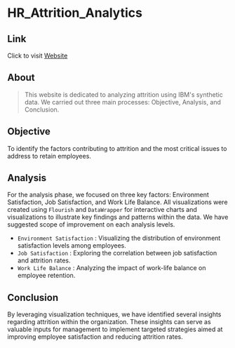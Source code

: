 # HR_Attrition_Analytics

## Link
Click to visit [Website](https://sites.google.com/ar.iitr.ac.in/attrition/introduction)

## About
> This website is dedicated to analyzing attrition using IBM's synthetic data. We carried out three main processes: Objective, Analysis, and Conclusion.


## Objective

To identify the factors contributing to attrition and the most critical issues to address to retain employees.

## Analysis

For the analysis phase, we focused on three key factors: Environment Satisfaction, Job Satisfaction, and Work Life Balance. All visualizations were created using `Flourish` and `DataWrapper` for interactive charts and visualizations to illustrate key findings and patterns within the data. We have suggested scope of improvement on each analysis levels.

- `Environment Satisfaction` : Visualizing the distribution of environment satisfaction levels among employees.
- `Job Satisfaction` : Exploring the correlation between job satisfaction and attrition rates.
- `Work Life Balance` : Analyzing the impact of work-life balance on employee retention.

## Conclusion

By leveraging visualization techniques, we have identified several insights regarding attrition within the organization. These insights can serve as valuable inputs for management to implement targeted strategies aimed at improving employee satisfaction and reducing attrition rates.

